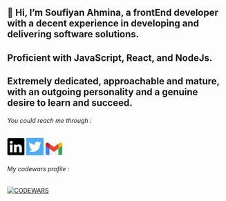 ## 👋 Hi, I’m Soufiyan Ahmina, a frontEnd developer with a decent experience in developing and delivering software solutions. 

## Proficient with JavaScript, React, and NodeJs.

## Extremely dedicated, approachable and mature, with an outgoing personality and a genuine desire to learn and succeed. 
 
 ###### You could reach me through :

 [<img alt="my LinkedIn" width="40px" src="./LinkedIn.png" />](https://www.linkedin.com/in/AHMINA/) [<img alt="my Twitter" width="40px" src="./Twitter.png" />](https://twitter.com/SoufianAhmina/) [<img alt="my Gmail" width="40px" src="./Gmail.png" />](mailto:Ahminasoufiyan@gmail.com)


###### My codewars profile :

[![CODEWARS](https://www.codewars.com/users/AHMINA/badges/large)](https://www.codewars.com/users/AHMINA)


